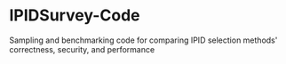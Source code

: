 # IPIDSurvey-Code
Sampling and benchmarking code for comparing IPID selection methods' correctness, security, and performance
